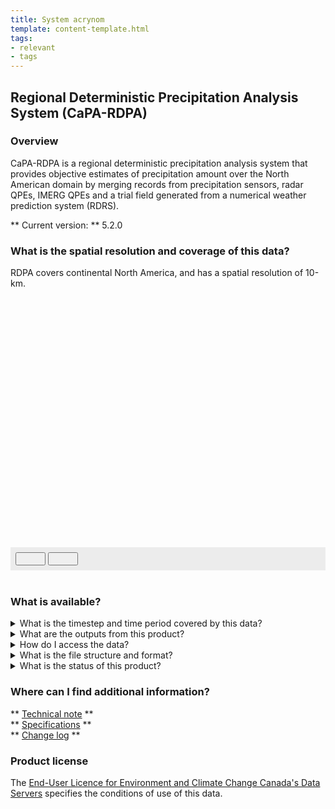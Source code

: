 ```yaml
---
title: System acrynom 
template: content-template.html
tags: 
- relevant
- tags
---
```


## **Regional Deterministic Precipitation Analysis System (CaPA-RDPA)** 

### **Overview**

<p>

CaPA-RDPA is a regional deterministic precipitation analysis system that provides objective estimates of precipitation amount
over the North American domain by merging records from precipitation sensors, radar QPEs, IMERG QPEs and a trial field generated from 
a numerical weather prediction system (RDRS). 

</p>

** Current version: ** 5.2.0
<br>
<!-- ** Past versions: **

* [x.x](./previous_versions/old_version.md)
* [x.x](./previous_versions/old_version.md)
 -->

### **What is the spatial resolution and coverage of this data?**

<p>
RDPA covers continental North America, and has a spatial resolution of 10-km.
</p>

<!-- ![alt text](domain-images/domain.PNG) -->

<div id="map" style="height: 400px;"></div>
<div id="controller" role="group" aria-label="Animation controls" style="background: #ececec; padding: 0.5rem;">
  <button id="play" class="btn btn-primary btn-sm" type="button"><i class="fa fa-play" style="padding: 0rem 1rem"></i></button>
  <button id="pause" class="btn btn-primary btn-sm" type="button"><i class="fa fa-pause" style="padding: 0rem 1rem"></i></button>
  <span id="info" style="padding-left: 0.5rem;"></span>
</div>
<br>



### **What is available?**

<details>
<summary>What is the timestep and time period covered by this data? </summary>
<br>
<p> 
HRDPA produces four sets of cumulative precipitation analyses (6-hour amounts per day) valid at synoptic hours (00, 06, 12, and 18Z) each day.
HRDPA also produces two 24-hour precipitation amounts in step with the climatological day valid at 06 and 12 UTC. 
</p>
<p>
A 'preliminary' analysis is completed 1 hour after the time of validity and another called 'final' is produced 7 hours later, which results in a total of 8 analyses for a day. 

</p>
</details>


<details>
<br>
<summary>What are the outputs from this product? </summary>
<h5>Outputs currently available</h5>
<div class="table-wrapper">
	<table>
		<thead>
			<tr>
				<th>Variable </th>
				<th>Variable long name</th>
				<th>Unit </th>
				<th>Level </th>
				<th>Frequency  </th>
			</tr>
		</thead>
		<tbody>
			<tr>
				<td>PR</td>
				<td>Total precipitation </td>
				<td>kg/m2</td>
				<td>surface</td>
				<td>6h/24hr</td>
			</tr>
			<tr>
				<td>CFIA</td>
				<td> Confidence Index of the Analysis</td>
				<td>-</td>
				<td>-</td>
				<td>6h</td>
			</tr>
	</table>
The field CFIA gives the weight of observations in the analysis value at grid points. Its value falls in a range from 0 to 1. 
A value of 0 means that no observation has contributed to the value of the analysis, while a value 
close to 1 means that the weight of neighboring observations is high. More confidence is placed on the analysis value where CFIA is high. 
</details>

<details>
<summary>How do I access the data? </summary>
<br>
<p> 
There are multiple ways to access HRDPA. Currently, it is available on both <a href = "https://dd.weather.gc.ca/">  MSC Datamart </a> and <a href = "https://eccc-msc.github.io/open-data/msc-geomet/readme_en/">  MSC GeoMet </a>. 
<br>
<br>
The data can also be access on the  <a href = "https://caspar-data.ca/">  Canadian Surface Prediction Archive (CaSPAr)  </a>, 
which is an archive of numerical weather predictions issued by Environment and Climate Change Canada.
</p>
</details>

<details>
<summary>What is the file structure and format?</summary>
<p>
<br>
<i> Currently HRDPA data is available in GRIB2 file format, click   <a href = "../../../data_access/file_formats/file_formats">  here  </a>  information on file formats </i>
<br>
<h5> HRPDA GRIB2 files follow the following naming convention: </h5>
<br>
<code> ORGANIZATION_PRODUCT_VARIABLE_OBSERVATIONCUTOFFTIME_LEVEL_GRID_YYYYMMDDHH_000 </code>
</p>
<table>
	<thead>
		<tr>
			<th> String </th>
			<th> Description </th>
		</tr>
	</thead>
	<tbody>
		<tr>
			<td><b> ORGANIZATION </b></td>
			<td> Refers to the group that creates the files  </td>
		</tr>
		<tr>
			<td><b> DATASET</b></td>
			<td> Refers to the model. </td>
		</tr>
		<tr>
			<td><b> VARIABLE </b></td>
			<td> Refers to the variable of the analysis. For HRDPA, ACPC refers to the PR (precipitation) </td>
		</tr>
		<tr>
			<td><b> Observation cut-off time </b></td>
			<td> <b>0100cutoff: </b>Observation cut-off time is one hour after the time YYYYMMDDHH indicating that possibly not all observations have been collected
			<br>
			<b> 0700cutoff:</b> Observation cut-off time is about 007 hours after the time YYYYMMDDHH indicating that a maximum of observations has likely been collected</td>
		</tr>
		<tr>
			<td><b> GRID </b></td>
			<td>Refers to the vertical coordinate (pressure level, surface, sub-surface, etc.). sfc = Surface</td>
		</tr>
		<tr>
			<td><b> YYYYMMDDHH </b></td>
			<td> The issue date and time </td>
		</tr>
		<tr>
			<td><b> 000 </b></td>
			<td> Would normally refer to the forecast hour, but is not applicable as this product is an analysis  </td>
		</tr>
	</table>
</details>

<details>
<summary> What is the status of this product? </summary>
<br>
<b>Current Status</b>: operational
<br>
<p> click  <a href = "../../../additional_information/Operational-statuses/operational-status">  here  </a>  for descriptions of various operational statuses </p>
	<table>
		<thead>
			<tr>
				<th>Run type </th>
				<th>Valid dates</th>
				<th>Product type </th>
				<th>Comment </th>
			</tr>
		</thead>
		<tbody>
			<tr>
				<td>Operational </td>
				<td> 2021/12/01 to Present</td>
				<td>Analysis</td>
				<td> Fully operational IC3 product suite</td>
			</tr>
			<tr>
				<td>Parallel </td>
				<td> 2021/07/05 to 2021/12/01</td>
				<td>Analysis</td>
				<td> Suite ran in parallel</td>
			</tr>
	</table>
</details>

### **Where can I find additional information?**

** [Technical note](documentation/documentation-name) **
<br>
** [Specifications](./) **
<br> 
** [Change log](./path/to/doc) **

### **Product license**

The [End-User Licence for Environment and Climate Change Canada's Data Servers](../../license/license.md) specifies the conditions of use of this data.


<!-- Map scripts  -->
<link rel="stylesheet" href="https://cdnjs.cloudflare.com/ajax/libs/openlayers/4.6.5/ol.css" integrity="sha256-rQq4Fxpq3LlPQ8yP11i6Z2lAo82b6ACDgd35CKyNEBw=" crossorigin="anonymous" />
<script src="https://cdn.polyfill.io/v2/polyfill.min.js?features=requestAnimationFrame,Element.prototype.classList,URL"></script>
<script src="https://cdnjs.cloudflare.com/ajax/libs/openlayers/4.6.5/ol.js" integrity="sha256-77IKwU93jwIX7zmgEBfYGHcmeO0Fx2MoWB/ooh9QkBA=" crossorigin="anonymous"></script>
<script>
    function isIE() {
      return window.navigator.userAgent.match(/(MSIE|Trident)/);
    }
    var head = document.getElementsByTagName('head')[0];
    var js = document.createElement("script");
    js.type = "text/javascript";
    if (isIE())
    {
        js.src = "../js/rdpa.js";
        document.getElementById("controller").setAttribute("hidden", true);
    }
    else
    {
        js.src = "../js/rdpa.js";
    }
    head.appendChild(js);
</script>